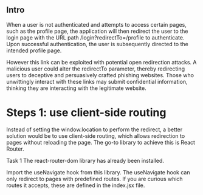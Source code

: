 ## Intro
When a user is not authenticated and attempts to access certain pages, such as the profile page, the application will then redirect the user to the login page with the URL path /login?redirectTo=/profile to authenticate. Upon successful authentication, the user is subsequently directed to the intended profile page.

However this link can be exploited with potential open redirection attacks. A malicious user could alter the redirectTo parameter, thereby redirecting users to deceptive and persuasively crafted phishing websites. Those who unwittingly interact with these links may submit confidential information, thinking they are interacting with the legitimate website.

# Steps 1: use client-side routing
Instead of setting the window.location to perform the redirect, a better solution would be to use client-side routing, which allows redirection to pages without reloading the page.
The go-to library to achieve this is React Router.

Task 1
The react-router-dom library has already been installed.

Import the useNavigate hook from this library. The useNavigate hook can only redirect to pages with predefined routes. If you are curious which routes it accepts, these are defined in the index.jsx file.



